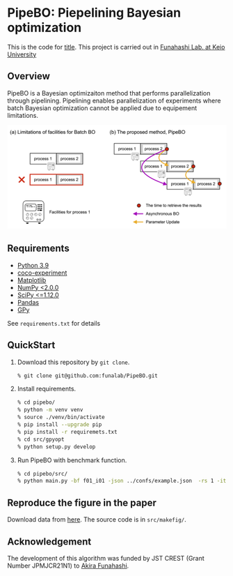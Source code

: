 # PipeBO: Piepelining Bayesian optimization

This is the code for [title]().
This project is carried out in [Funahashi Lab. at Keio University](https://fun.bio.keio.ac.jp/)

## Overview
PipeBO is a Bayesian optimizaiton method that performs parallelization through pipelining.
Pipelining enables parallelization of experiments where batch Bayesian optimization cannot be applied due to equipement limitations.


![overvew](images/overview.png)


## Requirements

- [Python 3.9](https://www.python.org/downloads/)
- [coco-experiment](https://pypi.org/project/coco-experiment/)
- [Matplotlib](https://matplotlib.org/)
- [NumPy <2.0.0](http://www.numpy.or)
- [SciPy <=1.12.0](http://www.scipy.org)
- [Pandas](https://pandas.pydata.org/)
- [GPy]()

See ```requirements.txt``` for details

## QuickStart

1. Download this repository by `git clone`.
    ```sh
    % git clone git@github.com:funalab/PipeBO.git
    ```
2. Install requirements.
    ```sh
    % cd pipebo/
    % python -m venv venv
    % source ./venv/bin/activate
    % pip install --upgrade pip
    % pip install -r requiremets.txt
    % cd src/gpyopt
    % python setup.py develop
    ```
3. Run PipeBO with benchmark function.
    ```sh
    % cd pipebo/src/
    % python main.py -bf f01_i01 -json ../confs/example.json  -rs 1 -iter 10
    ```

## Reproduce the figure in the paper
Download data from [here](https://drive.google.com/file/d/1FjqTohtbwMSv4bAEDmB9C5an3qre7jYw/view?usp=drive_link).
The source code is in `src/makefig/`.

## Acknowledgement
The development of this algorithm was funded by JST CREST (Grant Number JPMJCR21N1) to [Akira Funahashi](https://github.com/funasoul).